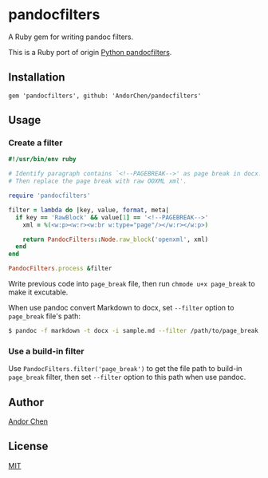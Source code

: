 # pandocfilters

A Ruby gem for writing pandoc filters.

This is a Ruby port of origin [Python pandocfilters](https://github.com/jgm/pandocfilters).

## Installation

```
gem 'pandocfilters', github: 'AndorChen/pandocfilters'
```

## Usage

### Create a filter

```ruby
#!/usr/bin/env ruby

# Identify paragraph contains `<!--PAGEBREAK-->' as page break in docx.
# Then replace the page break with raw OOXML xml'.

require 'pandocfilters'

filter = lambda do |key, value, format, meta|
  if key == 'RawBlock' && value[1] == '<!--PAGEBREAK-->'
    xml = %(<w:p><w:r><w:br w:type="page"/></w:r></w:p>)

    return PandocFilters::Node.raw_block('openxml', xml)
  end
end

PandocFilters.process &filter
```

Write previous code into `page_break` file, then run `chmode u+x page_break` to make it excutable.

When use pandoc convert Markdown to docx, set `--filter` option to `page_break` file's path:

```sh
$ pandoc -f markdown -t docx -i sample.md --filter /path/to/page_break
```

### Use a build-in filter

Use `PandocFilters.filter('page_break')` to get the file path to build-in `page_break` filter, then set `--filter` option to this path when use pandoc.

## Author

[Andor Chen](http://about.ac)

## License

[MIT](LICENSE)


